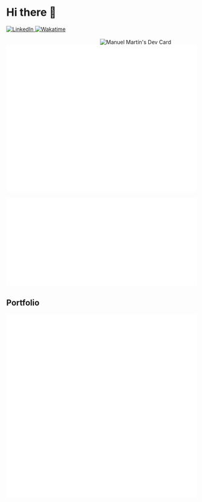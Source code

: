 # Hi there 👋 
<!-- ![](https://komarev.com/ghpvc/?username=manuelmartin-developer) -->

<div align="left">
  <a href="https://www.linkedin.com/in/manuel-martin-developer/">
    <img
      src="https://img.shields.io/static/v1?logo=linkedin&style=flat-square&color=0072b1&label=LinkedIn&message=%E2%98%86"
      alt="LinkedIn"
    />
  </a>
  <a href="https://wakatime.com/@8020e9ee-e306-42d1-badf-114217fce27c">
    <img
    src="https://wakatime.com/badge/user/8020e9ee-e306-42d1-badf-114217fce27c.svg?style=flat-square&color=007acc&label=Wakatime&logo=wakatime&logoColor=ffffff"
      alt="Wakatime"
    />
  </a>
  <br/><br/>
   <a href="https://app.daily.dev/manuelmartindev"><img src="https://api.daily.dev/devcards/80bb73e5f7b44037aea4f79f39a6e907.png?r=n0s" width="256" align="right" alt="Manuel Martín's Dev Card"/></a>
</div>

<!-- Github metrics -->

![Metrics](https://raw.githubusercontent.com/manuelmartin-developer/manuelmartin-developer/main/github-metrics.svg)
<br/>

<!-- ![Habits](https://raw.githubusercontent.com/manuelmartin-developer/manuelmartin-developer/main/habits.svg) 
<br/>
-->

![Archievements](https://raw.githubusercontent.com/manuelmartin-developer/manuelmartin-developer/main/achievements.svg)
<br/>

## Portfolio

<a href="https://manuelmartin.dev" target="_blank">
  <img
    align="center"
    src="https://raw.githubusercontent.com/manuelmartin-developer/manuelmartin-developer/main/pagespeed.svg"
  />
</a>
